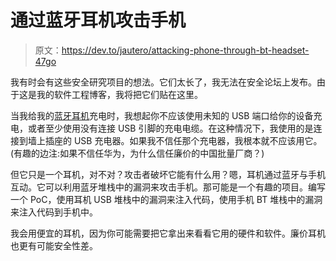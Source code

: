# 通过蓝牙耳机攻击手机

> 原文：<https://dev.to/jautero/attacking-phone-through-bt-headset-47go>

我有时会有这些安全研究项目的想法。它们太长了，我无法在安全论坛上发布。由于这是我的软件工程博客，我将把它们贴在这里。

当我给我的[蓝牙耳机](https://en-fi.sennheiser.com/pxc-550-wireless)充电时，我想起你不应该使用未知的 USB 端口给你的设备充电，或者至少使用没有连接 USB 引脚的充电电缆。在这种情况下，我使用的是连接到墙上插座的 USB 充电器。如果我不信任那个充电器，我根本就不应该用它。(有趣的边注:如果不信任华为，为什么信任廉价的中国批量厂商？)

但它只是一个耳机，对不对？攻击者破坏它能有什么用？嗯，耳机通过蓝牙与手机互动。它可以利用蓝牙堆栈中的漏洞来攻击手机。那可能是一个有趣的项目。编写一个 PoC，使用耳机 USB 堆栈中的漏洞来注入代码，使用手机 BT 堆栈中的漏洞来注入代码到手机中。

我会用便宜的耳机，因为你可能需要把它拿出来看看它用的硬件和软件。廉价耳机也更有可能安全性差。